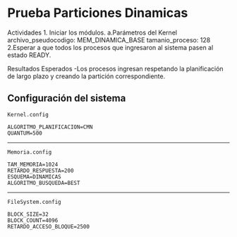 # Prueba Particiones Dinamicas
Actividades
    1. Iniciar los módulos.
        a.Parámetros del Kernel
            archivo_pseudocodigo: MEM_DINAMICA_BASE
            tamanio_proceso: 128
    2.Esperar a que todos los procesos que ingresaron al sistema pasen al estado READY.

Resultados Esperados
    -Los procesos ingresan respetando la planificación de largo plazo y creando la partición correspondiente.

Configuración del sistema
--------------------------
    Kernel.config

    ALGORITMO_PLANIFICACION=CMN
    QUANTUM=500
--------------------------
    Memoria.config

    TAM_MEMORIA=1024
    RETARDO_RESPUESTA=200
    ESQUEMA=DINAMICAS
    ALGORITMO_BUSQUEDA=BEST
--------------------------
    FileSystem.config

    BLOCK_SIZE=32
    BLOCK_COUNT=4096
    RETARDO_ACCESO_BLOQUE=2500

    



  
